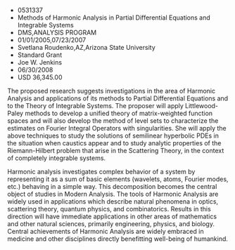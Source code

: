 
* 0531337
* Methods of Harmonic Analysis in Partial Differential Equations and Integrable Systems
* DMS,ANALYSIS PROGRAM
* 01/01/2005,07/23/2007
* Svetlana Roudenko,AZ,Arizona State University
* Standard Grant
* Joe W. Jenkins
* 06/30/2008
* USD 36,345.00

The proposed research suggests investigations in the area of Harmonic Analysis
and applications of its methods to Partial Differential Equations and to the
Theory of Integrable Systems. The proposer will apply Littlewood-Paley methods
to develop a unified theory of matrix-weighted function spaces and will also
develop the method of level sets to characterize the estimates on Fourier
Integral Operators with singularities. She will apply the above techniques to
study the solutions of semilinear hyperbolic PDEs in the situation when caustics
appear and to study analytic properties of the Riemann-Hilbert problem that
arise in the Scattering Theory, in the context of completely integrable systems.

Harmonic analysis investigates complex behavior of a system by representing it
as a sum of basic elements (wavelets, atoms, Fourier modes, etc.) behaving in a
simple way. This decomposition becomes the central object of studies in Modern
Analysis. The tools of Harmonic Analysis are widely used in applications which
describe natural phenomena in optics, scattering theory, quantum physics, and
combinatorics. Results in this direction will have immediate applications in
other areas of mathematics and other natural sciences, primarily engineering,
physics, and biology. Central achievements of Harmonic Analysis are widely
embraced in medicine and other disciplines directly benefitting well-being of
humankind.


